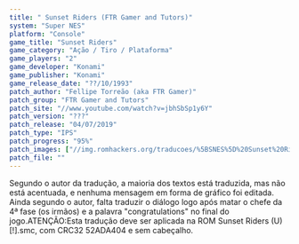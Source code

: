 ```yaml
---
title: " Sunset Riders (FTR Gamer and Tutors)"
system: "Super NES"
platform: "Console"
game_title: "Sunset Riders"
game_category: "Ação / Tiro / Plataforma"
game_players: "2"
game_developer: "Konami"
game_publisher: "Konami"
game_release_date: "??/10/1993"
patch_author: "Fellipe Torreão (aka FTR Gamer)"
patch_group: "FTR Gamer and Tutors"
patch_site: "//www.youtube.com/watch?v=jbhSbSp1y6Y"
patch_version: "???"
patch_release: "04/07/2019"
patch_type: "IPS"
patch_progress: "95%"
patch_images: ["//img.romhackers.org/traducoes/%5BSNES%5D%20Sunset%20Riders%20-%20FTR%20Gamer%20-%201.png","//img.romhackers.org/traducoes/%5BSNES%5D%20Sunset%20Riders%20-%20FTR%20Gamer%20-%202.png","//img.romhackers.org/traducoes/%5BSNES%5D%20Sunset%20Riders%20-%20FTR%20Gamer%20-%203.png"]
patch_file: ""
---
```

Segundo o autor da tradução, a maioria dos textos está traduzida, mas não está acentuada, e nenhuma mensagem em forma de gráfico foi editada. Ainda segundo o autor, falta traduzir o diálogo logo após matar o chefe da 4ª fase (os irmãos) e a palavra "congratulations" no final do jogo.ATENÇÃO:Esta tradução deve ser aplicada na ROM Sunset Riders (U) [!].smc, com CRC32 52ADA404 e sem cabeçalho.